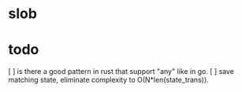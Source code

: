 # slob

# todo

[ ] is there a good pattern in rust that support "any" like in go.
[ ] save matching state, eliminate complexity to O(N\*len(state_trans)).
